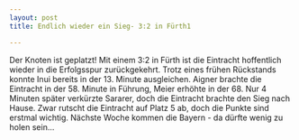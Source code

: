 ```yaml
---
layout: post
title: Endlich wieder ein Sieg- 3:2 in Fürth1

---
```


Der Knoten ist geplatzt! Mit einem 3:2 in Fürth ist die Eintracht hoffentlich wieder in die Erfolgsspur zurückgekehrt. Trotz eines frühen Rückstands konnte Inui bereits in der 13. Minute ausgleichen. Aigner brachte die Eintracht in der 58. Minute in Führung, Meier erhöhte in der 68. Nur 4 Minuten später verkürzte Sararer, doch die Eintracht brachte den Sieg nach Hause. Zwar rutscht die Eintracht auf Platz 5 ab, doch die Punkte sind erstmal wichtig. Nächste Woche kommen die Bayern - da dürfte wenig zu holen sein...


